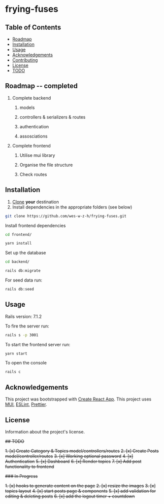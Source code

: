 # frying-fuses

## Table of Contents

- [Roadmap](#roadmap)
- [Installation](#installation)
- [Usage](#usage)
- [Acknowledgements](#acknowledgements)
- [Contributing](#contributing)
- [License](#license)
- [TODO](#todo)

## Roadmap -- completed

1. Complete backend

   1. models

   2. controllers & serializers & routes

   3. authentication

   4. assosciations

2. Complete frontend

   1. Utilise mui library

   2. Organise the file structure

   3. Check routes

## Installation

1. [Clone](https://docs.github.com/en/get-started/getting-started-with-git/about-remote-repositories) **your** destination
2. Install dependencies in the appropriate folders (see below)

```bash
git clone https://github.com/wes-w-z-h/frying-fuses.git
```

Install frontend dependencies

```bash
cd frontend/
```

```bash
yarn install
```

Set up the database

```bash
cd backend/
```

```bash
rails db:migrate
```

For seed data run:

```bash
rails db:seed
```

## Usage

Rails version: 7.1.2

To fire the server run:

```bash
rails s -p 3001
```

To start the frontend server run:

```bash
yarn start
```

To open the console

```bash
rails c
```

## Acknowledgements

This project was bootstrapped with [Create React App](https://github.com/facebook/create-react-app).
This project uses [MUI](https://mui.com/),
[ESLint](https://eslint.org/), [Prettier](https://prettier.io/).

## License

Information about the project's license.

~~## TODO~~

~~1. [x] Create Category & Topics model/controllers/routes~~
~~2. [x] Create Posts model/controller/routes~~
~~3. [x] Working optional password~~
~~4. [x] Authentication~~
~~5. [x] Dashboard~~
~~6. [x] Render topics~~
~~7. [x] Add post functionality to frontend~~

~~### In Progress~~

~~1. [x] hooks to generate content on the page~~
~~2. [x] resize the images~~
~~3. [x] topics layout~~
~~4. [x] start posts page & components~~
~~5. [x] add validation for editing & deleting posts~~
~~6. [x] add the logout timer + countdown~~
